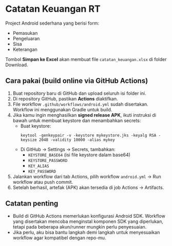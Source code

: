 # Catatan Keuangan RT

Project Android sederhana yang berisi form:
- Pemasukan
- Pengeluaran
- Sisa
- Keterangan

Tombol **Simpan ke Excel** akan membuat file `catatan_keuangan.xlsx` di folder Download.

## Cara pakai (build online via GitHub Actions)

1. Buat repository baru di GitHub dan upload seluruh isi folder ini.
2. Di repository GitHub, pastikan **Actions** diaktifkan.
3. File workflow `.github/workflows/android.yml` sudah disertakan. Workflow ini menggunakan Gradle untuk build.
4. Jika kamu ingin menghasilkan **signed release APK**, ikuti instruksi di bawah untuk membuat keystore dan menambahkan secrets:
   - Buat keystore:
     ```
     keytool -genkeypair -v -keystore mykeystore.jks -keyalg RSA -keysize 2048 -validity 10000 -alias mykey
     ```
   - Di GitHub → Settings → Secrets, tambahkan:
     - `KEYSTORE_BASE64` (isi file keystore dalam base64)
     - `KEYSTORE_PASSWORD`
     - `KEY_ALIAS`
     - `KEY_PASSWORD`
5. Jalankan workflow dari tab Actions, pilih workflow `android.yml` → Run workflow atau push commit.
6. Setelah berhasil, artefak (APK) akan tersedia di job Actions -> Artifacts.

## Catatan penting
- Build di GitHub Actions memerlukan konfigurasi Android SDK. Workflow yang disertakan mencoba menginstal komponen SDK yang diperlukan, tetapi pada beberapa akun/runner mungkin perlu penyesuaian.
- Jika perlu, aku bisa bantu langkah demi langkah untuk menyesuaikan workflow agar kompatibel dengan repo-mu.
